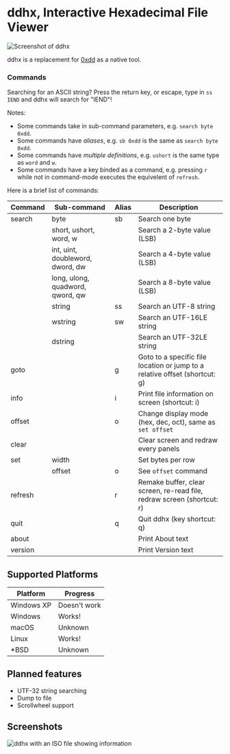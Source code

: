 # ddhx, Interactive Hexadecimal File Viewer

![Screenshot of ddhx](https://dd86k.github.io/imgs/ddhx3.png)

ddhx is a replacement for [0xdd](https://github.com/dd86k/0xdd) as a native tool.

### Commands

Searching for an ASCII string? Press the return key, or escape, type in `ss IEND` and ddhx will search for "IEND"!

Notes:
- Some commands take in sub-command parameters, e.g. `search byte 0xdd`.
- Some commands have _aliases_, e.g. `sb 0xdd` is the same as `search byte 0xdd`.
- Some commands have _multiple definitions_, e.g. `ushort` is the same type as `word` and `w`.
- Some commands have a key binded as a command, e.g. pressing `r` while not in command-mode executes the equivelent of `refresh`.

Here is a brief list of commands:

| Command | Sub-command | Alias | Description |
|---|---|---|---|
| search | byte | sb | Search one byte |
| | short, ushort, word, w | | Search a 2-byte value (LSB) |
| | int, uint, doubleword, dword, dw | | Search a 4-byte value (LSB) |
| | long, ulong, quadword, qword, qw | | Search a 8-byte value (LSB) |
| | string | ss | Search an UTF-8 string |
| | wstring | sw | Search an UTF-16LE string |
| | dstring | | Search an UTF-32LE string |
| goto | | g | Goto to a specific file location or jump to a relative offset (shortcut: g) |
| info | | i | Print file information on screen (shortcut: i) |
| offset | | o | Change display mode (hex, dec, oct), same as `set offset` |
| clear | | | Clear screen and redraw every panels |
| set | width | | Set bytes per row |
| | offset | o | See `offset` command |
| refresh | | r | Remake buffer, clear screen, re-read file, redraw screen (shortcut: r) |
| quit | | q | Quit ddhx (key shortcut: q) |
| about | | | Print About text |
| version | | | Print Version text |

## Supported Platforms

| Platform | Progress |
|---|---|
| Windows XP | Doesn't work |
| Windows | Works! |
| macOS | Unknown |
| Linux | Works! |
| *BSD | Unknown |

## Planned features

- UTF-32 string searching
- Dump to file
- Scrollwheel support

## Screenshots

![ddhx with an ISO file showing information](https://dd86k.github.io/imgs/ddhx3-2.png)